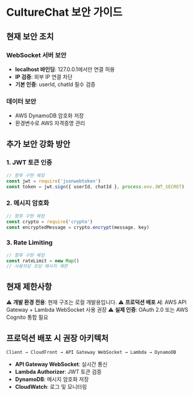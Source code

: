 # CultureChat 보안 가이드

## 현재 보안 조치

### WebSocket 서버 보안
- **localhost 바인딩**: 127.0.0.1에서만 연결 허용
- **IP 검증**: 외부 IP 연결 차단
- **기본 인증**: userId, chatId 필수 검증

### 데이터 보안
- AWS DynamoDB 암호화 저장
- 환경변수로 AWS 자격증명 관리

## 추가 보안 강화 방안

### 1. JWT 토큰 인증
```javascript
// 향후 구현 예정
const jwt = require('jsonwebtoken')
const token = jwt.sign({ userId, chatId }, process.env.JWT_SECRET)
```

### 2. 메시지 암호화
```javascript
// 향후 구현 예정
const crypto = require('crypto')
const encryptedMessage = crypto.encrypt(message, key)
```

### 3. Rate Limiting
```javascript
// 향후 구현 예정
const rateLimit = new Map()
// 사용자당 초당 메시지 제한
```

## 현재 제한사항

⚠️ **개발 환경 전용**: 현재 구조는 로컬 개발용입니다.
⚠️ **프로덕션 배포 시**: AWS API Gateway + Lambda WebSocket 사용 권장
⚠️ **실제 인증**: OAuth 2.0 또는 AWS Cognito 통합 필요

## 프로덕션 배포 시 권장 아키텍처

```
Client → CloudFront → API Gateway WebSocket → Lambda → DynamoDB
```

- **API Gateway WebSocket**: 실시간 통신
- **Lambda Authorizer**: JWT 토큰 검증
- **DynamoDB**: 메시지 암호화 저장
- **CloudWatch**: 로그 및 모니터링